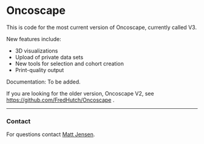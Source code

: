 # Oncoscape

This is code for the most current version of Oncoscape, currently called V3. 

New features include:

* 3D visualizations
* Upload of private data sets
* New tools for selection and cohort creation
* Print-quality output

Documentation: To be added.

If you are looking for the older version, Oncoscape V2, see https://github.com/FredHutch/Oncoscape .

----
### Contact
For questions contact [Matt Jensen](mailto://mnjensen@fredhutch.org).
